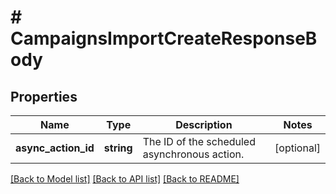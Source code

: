 # # CampaignsImportCreateResponseBody

## Properties

Name | Type | Description | Notes
------------ | ------------- | ------------- | -------------
**async_action_id** | **string** | The ID of the scheduled asynchronous action. | [optional]

[[Back to Model list]](../../README.md#models) [[Back to API list]](../../README.md#endpoints) [[Back to README]](../../README.md)
